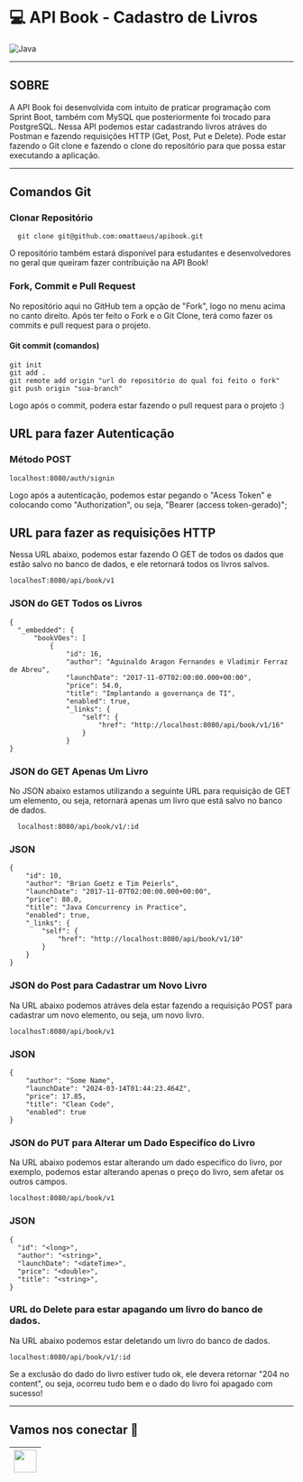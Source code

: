 # 💻 API Book - Cadastro de Livros
![Java](https://img.shields.io/badge/java-%23ED8B00.svg?style=for-the-badge&logo=openjdk&logoColor=white)

---------
## SOBRE
A API Book foi desenvolvida com intuito de praticar programação com Sprint Boot, também com MySQL que posteriormente foi trocado para PostgreSQL.
Nessa API podemos estar cadastrando livros atráves do Postman e fazendo requisições HTTP (Get, Post, Put e Delete). Pode estar fazendo o Git clone e fazendo o clone do repositório para que possa estar executando a aplicação.

---------
## Comandos Git
### Clonar Repositório

      git clone git@github.com:omattaeus/apibook.git

O repositório também estará disponível para estudantes e desenvolvedores no geral que queiram fazer contribuição na API Book!

### Fork, Commit e Pull Request
No repositório aqui no GitHub tem a opção de "Fork", logo no menu acima no canto direito. Após ter feito o Fork e o Git Clone, terá como fazer os commits e pull request para o projeto.
#### Git commit (comandos)
    git init
    git add .
    git remote add origin "url do repositório do qual foi feito o fork"
    git push origin "sua-branch"

Logo após o commit, podera estar fazendo o pull request para o projeto :)

## URL para fazer Autenticação
### Método POST

    localhost:8080/auth/signin

Logo após a autenticação, podemos estar pegando o "Acess Token" e colocando como "Authorization", ou seja, "Bearer (access token-gerado)";
## URL para fazer as requisições HTTP
Nessa URL abaixo, podemos estar fazendo O GET de todos os dados que estão salvo no banco de dados, e ele retornará todos os livros salvos.
    
    localhosT:8080/api/book/v1

### JSON do GET Todos os Livros
    {
      "_embedded": {
          "bookVOes": [
              {
                  "id": 16,
                  "author": "Aguinaldo Aragon Fernandes e Vladimir Ferraz de Abreu",
                  "launchDate": "2017-11-07T02:00:00.000+00:00",
                  "price": 54.0,
                  "title": "Implantando a governança de TI",
                  "enabled": true,
                  "_links": {
                      "self": {
                          "href": "http://localhost:8080/api/book/v1/16"
                      }
                  }
    }

### JSON do GET Apenas Um Livro
No JSON abaixo estamos utilizando a seguinte URL para requisição de GET um elemento, ou seja, retornará apenas um livro que está salvo no banco de dados.

      localhost:8080/api/book/v1/:id
      
### JSON

    {
        "id": 10,
        "author": "Brian Goetz e Tim Peierls",
        "launchDate": "2017-11-07T02:00:00.000+00:00",
        "price": 80.0,
        "title": "Java Concurrency in Practice",
        "enabled": true,
        "_links": {
            "self": {
                "href": "http://localhost:8080/api/book/v1/10"
            }
        }
    }

### JSON do Post para Cadastrar um Novo Livro
Na URL abaixo podemos atráves dela estar fazendo a requisição POST para cadastrar um novo elemento, ou seja, um novo livro.

    localhosT:8080/api/book/v1

### JSON
    {
        "author": "Some Name",
        "launchDate": "2024-03-14T01:44:23.464Z",
        "price": 17.85,
        "title": "Clean Code",
        "enabled": true
    }

### JSON do PUT para Alterar um Dado Especifíco do Livro
Na URL abaixo podemos estar alterando um dado especifíco do livro, por exemplo, podemos estar alterando apenas o preço do livro, sem afetar os outros campos.

    localhost:8080/api/book/v1

### JSON

    {
      "id": "<long>",
      "author": "<string>",
      "launchDate": "<dateTime>",
      "price": "<double>",
      "title": "<string>",
    }

### URL do Delete para estar apagando um livro do banco de dados.
Na URL abaixo podemos estar deletando um livro do banco de dados.

    localhost:8080/api/book/v1/:id

Se a exclusão do dado do livro estiver tudo ok, ele devera retornar "204 no content", ou seja, ocorreu tudo bem e o dado do livro foi apagado com sucesso!

--------
## Vamos nos conectar :handshake:

<a href="https://www.linkedin.com/in/mateusgd/"><img src="https://cdn2.iconfinder.com/data/icons/social-media-2285/512/1_Linkedin_unofficial_colored_svg-128.png" width="40"></a>|
|--
